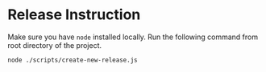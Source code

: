 # Release Instruction

Make sure you have `node` installed locally. Run the following command from root directory of the project.

```sh
node ./scripts/create-new-release.js
```
